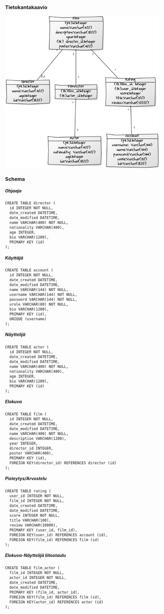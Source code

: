### Tietokantakaavio
![tietokantakaavio](https://github.com/antlammi/FilmRatings/blob/master/dokumentaatio/Tietokantakaavio%20v3.png)
### Schema
##### Ohjaaja
  ```
  CREATE TABLE director (
    id INTEGER NOT NULL, 
    date_created DATETIME, 
    date_modified DATETIME, 
    name VARCHAR(400) NOT NULL, 
    nationality VARCHAR(400), 
    age INTEGER, 
    bio VARCHAR(1200), 
    PRIMARY KEY (id)
  );
  ```
##### Käyttäjä
  ```
  CREATE TABLE account (
    id INTEGER NOT NULL, 
    date_created DATETIME, 
    date_modified DATETIME, 
    name VARCHAR(144) NOT NULL, 
    username VARCHAR(144) NOT NULL, 
    password VARCHAR(144) NOT NULL, 
    urole VARCHAR(80) NOT NULL, 
    bio VARCHAR(1200), 
    PRIMARY KEY (id),
    UNIQUE (username)
  );
  ```
  
##### Näyttelijä
  ```
  CREATE TABLE actor (
    id INTEGER NOT NULL, 
    date_created DATETIME, 
    date_modified DATETIME, 
    name VARCHAR(400) NOT NULL, 
    nationality VARCHAR(400), 
    age INTEGER, 
    bio VARCHAR(1200), 
    PRIMARY KEY (id)
  );
  ```
##### Elokuva
  ```
  CREATE TABLE film (
    id INTEGER NOT NULL, 
    date_created DATETIME, 
    date_modified DATETIME, 
    name VARCHAR(400) NOT NULL, 
    description VARCHAR(1200), 
    year INTEGER, 
    director_id INTEGER, 
    poster VARCHAR(400), 
    PRIMARY KEY (id), 
    FOREIGN KEY(director_id) REFERENCES director (id)
  );
  ```
##### Pisteytys/Arvostelu
  ```
  CREATE TABLE rating (
    user_id INTEGER NOT NULL, 
    film_id INTEGER NOT NULL, 
    date_created DATETIME, 
    date_modified DATETIME, 
    score INTEGER NOT NULL, 
    title VARCHAR(100), 
    review VARCHAR(10000), 
    PRIMARY KEY (user_id, film_id), 
    FOREIGN KEY(user_id) REFERENCES account (id), 
    FOREIGN KEY(film_id) REFERENCES film (id)
  );
  ```
##### Elokuva-Näyttelijä liitostaulu
  ```
  CREATE TABLE film_actor (
    film_id INTEGER NOT NULL, 
    actor_id INTEGER NOT NULL, 
    date_created DATETIME, 
    date_modified DATETIME, 
    PRIMARY KEY (film_id, actor_id), 
    FOREIGN KEY(film_id) REFERENCES film (id), 
    FOREIGN KEY(actor_id) REFERENCES actor (id)
  );
  ```
